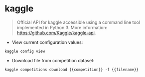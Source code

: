 # kaggle

> Official API for kaggle accessible using a command line tool implemented in Python 3.
> More information: <https://github.com/Kaggle/kaggle-api>.

- View current configuration values:

`kaggle config view`

- Download file from competition dataset:

`kaggle competitions download {{competition}} -f {{filename}}`
